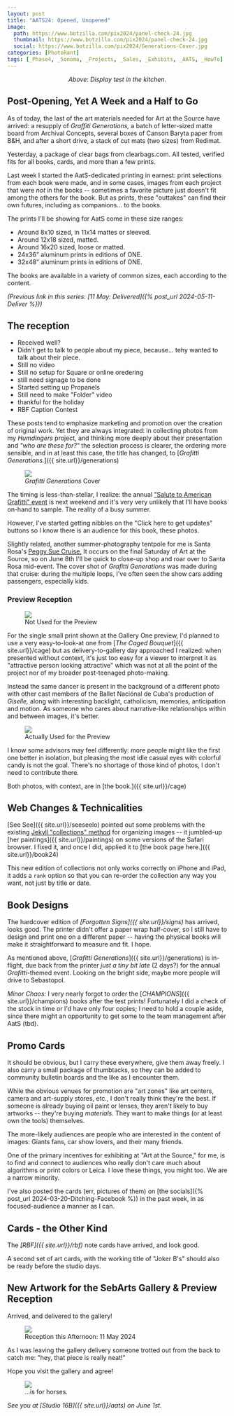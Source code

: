 ```yaml
---
layout: post
title: "AATS24: Opened, Unopened"
image:
  path: https://www.botzilla.com/pix2024/panel-check-24.jpg
  thumbnail: https://www.botzilla.com/pix2024/panel-check-24.jpg
  social: https://www.botzilla.com/pix2024/Generations-Cover.jpg
categories: [PhotoRant]
tags: [_Phase4, _Sonoma, _Projects, _Sales, _Exhibits, _AATS, _HowTo]
---
```


<center>
<p><i>Above: Display test in the kitchen.</i></p>
</center>

## Post-Opening, Yet A Week and a Half to Go

As of today, the last of the art materials needed for Art at the Source have arrived: a resupply of _Graffiti Generations,_ a batch of letter-sized matte board from Archival Concepts, several boxes of Canson Baryta paper from B&H, and after a short drive, a stack of cut mats (two sizes) from Redimat.

Yesterday, a package of clear bags from clearbags.com. All tested, verified fits for all books, cards, and more than a few prints.

<!--more-->

Last week I started the AatS-dedicated printing in earnest: print selections from each book were made, and in some cases, images from each project that were _not_ in the books -- sometimes a favorite picture just doesn't fit among the others for the book. But as prints, these "outtakes" can find their own futures, including as companions... to the books.

The prints I'll be showing for AatS come in these size ranges:

* Around 8x10 sized, in 11x14 mattes or sleeved.
* Around 12x18 sized, matted.
* Around 16x20 sized, loose or matted.
* 24x36" aluminum prints in editions of ONE.
* 32x48" aluminum prints in editions of ONE.

The books are available in a variety of common sizes, each according to the content.

_(Previous link in this series: [11 May: Delivered]({% post_url 2024-05-11-Deliver %}))_

## The reception

* Received well?
* Didn't get to talk to people about my piece, because... tehy wanted to talk about their piece.
* Still no video
* Still no setup for Square or online oredering 
* still need signage to be done
* Started setting up Propanels
* Still need to make "Folder" video
* thankful for the holiday
* RBF Caption Contest








These posts tend to emphasize marketing and promotion over the creation of original work. Yet they are always integrated: in collecting photos from my _Humdingers_ project, and thinking more deeply about their presentation and _"who are these for?"_ the selection process is clearer, the ordering more sensible, and in at least this case, the title has changed, to [_Grafitti Generations._]({{ site.url}}/generations)

<figure class="align-center">
<a href="{{ site.url}}/generations"><img src="https://www.botzilla.com/pix2024/Generations-Cover.jpg"></a>
<figcaption><i>Grafitti Generations</i> Cover</figcaption>
</figure>

The timing is less-than-stellar, I realize: the annual ["Salute to American Grafitti" event](https://americangraffiti.net/) is next weekend and it's very very unlikely that I'll have books on-hand to sample. The reality of a busy summer.

However, I've started getting nibbles on the "Click here to get updates" buttons so I know there is an audience for this book, these photos.

Slightly related, another summer-photography tentpole for me is Santa Rosa's [Peggy Sue Cruise.](https://www.cruiseforpeggysue.com/) It occurs on the final Saturday of Art at the Source, so on June 8th I'll be quick to close-up shop and roar over to Santa Rosa mid-event. The cover shot of _Grafitti Generations_ was made during that cruise: during the multiple loops, I've often seen the show cars adding passengers, especially kids. 

### Preview Reception

<figure class="align-center">
<a href="{{ site.url}}/cage"><img src="https://www.botzilla.com/pix2024/bjorke_Cuba_XT1A6455.jpg"></a>
<figcaption>Not Used for the Preview</figcaption>
</figure>

For the single small print shown at the Gallery One preview, I'd planned to use a very easy-to-look-at one from [_The Caged Bouquet_]({{ site.url}}/cage) but as delivery-to-gallery day approached I realized: when presented without context, it's just too easy for a viewer to interpret it as "attractive person looking attractive" which was not at all the point of the project nor of my broader post-teenaged photo-making.

Instead the same dancer is present in the background of a different photo with other cast members of the Ballet Naciónal de Cuba's production of _Giselle,_ along with interesting backlight, catholicism, memories, anticipation and motion. As someone who cares about narrative-like relationships within and between images, it's better.

<figure class="align-center">
<a href="{{ site.url}}/cage"><img src="https://www.botzilla.com/pix2024/bjorke_Cuba_KBXP8571-2024.jpg"></a>
<figcaption>Actually Used for the Preview</figcaption>
</figure>

I know some advisors may feel differently: more people might like the first one better in isolation, but pleasing the most idle casual eyes with colorful candy is not the goal. There's no shortage of those kind of photos, I don't need to contribute there.

Both photos, with context, are in [the book.]({{ site.url}}/cage)

## Web Changes & Technicalities

[See See]({{ site.url}}/seeseelo) pointed out some problems with the existing [Jekyll "collections" method](https://jekyllrb.com/docs/collections/) for organizing images -- it jumbled-up [her paintings]({{ site.url}}/paintings) on some versions of the Safari browser. I fixed it, and once I did, applied it to [the book page here.]({{ site.url}}/book24)

This new edition of collections not only works correctly on iPhone and iPad, it adds a `rank` option so that you can re-order the collection any way you want, not just by title or date.

<!-- Tree
Snacks
Hangers
Promos online
Gigantes
-->

## Book Designs

The hardcover edition of _[Forgotten Signs]({{ site.url}}/signs)_ has arrived, looks good. The printer didn't offer a paper wrap half-cover, so I still have to design and print one on a different paper -- having the physical books will make it straightforward to measure and fit. I hope.

As mentioned above, [_Grafitti Generations_]({{ site.url}}/generations) is in-flight, due back from the printer _just a tiny bit late_ (2 days?) for the annual _Grafitti_-themed event. Looking on the bright side, maybe more people will drive to Sebastopol.

_Minor Chaos:_ I very nearly forgot to order the [_CHAMPIONS_]({{ site.url}}/champions) books after the test prints! Fortunately I did a check of the stock in time or I'd have only four copies; I need to hold a couple aside, since there might an opportunity to get some to the team management after AatS (tbd).

## Promo Cards

It should be obvious, but I carry these everywhere, give them away freely. I also carry a small package of thumbtacks, so they can be added to community bulletin boards and the like as I encounter them.

While the obvious venues for promotion are "art zones" like art centers, camera and art-supply stores, etc., I don't really think they're the best. If someone is already buying oil paint or lenses, they aren't likely to buy artworks -- they're buying _materials._ They want to make things (or at least own the tools) themselves.

The more-likely audiences are people who are interested in the content of images: Giants fans, car show lovers, and their many friends.

One of the primary incentives for exhibiting at "Art at the Source," for me, is to find and connect to audiences who really don't care much about algorithms or print colors or Leica. I love these things, you might too. We are a narrow minority.

I've also posted the cards (err, pictures of them) on [the socials]({% post_url 2024-03-20-Ditching-Facebook %}) in the past week, in as focused-audience a manner as I can.

## Cards - the Other Kind

The _[RBF]({{ site.url}}/rbf)_ note cards have arrived, and look good.

A second set of art cards, with the working title of "Joker B's" should also be ready before the studio days.

## New Artwork for the SebArts Gallery & Preview Reception

Arrived, and delivered to the gallery!

<figure class="align-center">
<a href="{{ site.url}}/aats"><img src="https://www.botzilla.com/pix2024/print-delivery.jpg"></a>
<figcaption>Reception this Afternoon: 11 May 2024</figcaption>
</figure>

As I was leaving the gallery delivery someone trotted out from the back to catch me: "hey, that piece is really neat!"

Hope you visit the gallery and agree!

<figure class="align-center">
<a href="{{ site.url}}/aats"><img src="https://www.botzilla.com/pix2024/hay-5-10.jpg"></a>
<figcaption>...is for horses.</figcaption>
</figure>



_See you at [Studio 16B]({{ site.url}}/aats) on June 1st._

<!-- _Next link in this series: [22 March: Sprung: Ten Weeks to Go]({% post_url 2024-03-22-Sprung %})_ -->
